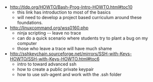 


* http://tldp.org/HOWTO/Bash-Prog-Intro-HOWTO.html#toc10
  * this link has introduction to most of the basics
  * will need to develop a project based curriculum around these foundations.
* http://linuxcommand.org/wss0160.php
  * ninja scripting -- leave no trace
  * can do a quick scenario where students try to plant a bug on my computer
   * those who leave a trace will have much shame
* http://sshkeychain.sourceforge.net/mirrors/SSH-with-Keys-HOWTO/SSH-with-Keys-HOWTO.html#toc6
  * intro to toward advanced ssh 
  * how to create a public private keypair
  * how to use ssh-agent and work with the .ssh folder
 
